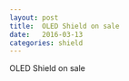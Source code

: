 ```yaml
---
layout: post
title:  OLED Shield on sale
date:   2016-03-13
categories: shield
---
```


OLED Shield on sale